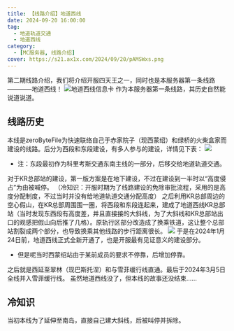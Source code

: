 ```yaml
---
title: 【线路介绍】地道西线
date: 2024-09-20 16:00:00
tag:
  - 地道轨道交通
  - 地道西线
category:
  - [MC服务器, 线路介绍]
cover: https://s21.ax1x.com/2024/09/20/pAMSWxs.png
---
```

第二期线路介绍，我们将介绍开服四天王之一，同时也是本服务器第一条线路————地道西线！
![地道西线信息卡](https://s21.ax1x.com/2024/09/20/pAMSBrt.png)
作为本服务器第一条线路，其历史自然能说道说道。
## 线路历史
本线是zeroByteFile为快速联络自己于赤家院子（现西蒙绍）和绿桥的火柴盒家而建设的线路。后分为西段和东段建设，有多人参与的建设，详情见下表：
![](https://s21.ax1x.com/2024/09/20/pAMS0KI.png)
* 注：东段最初作为科里考斯交通东南主线的一部分，后移交给地道轨道交通。

对于KR总部站的建设，第一版方案是在地下建设，不过在建设到一半时以“高度侵占”为由被喊停。
（冷知识：开服时期为了线路建设的免除审批流程，采用的是高度分配制度，不过当时并没有给地道轨道交通分配高度）
之后利用KR总部周边的空心假山，在KR总部周围围一圈，将西段和东段连起来，建成了地道西线KR总部站（当时发现东西段有高度差，并且直接接的大斜线，为了大斜线和KR总部站出口的观感把假山向后推了几格）。原轨行区部分改造成了换乘铁道，这让整个总部站割裂成两个部分，也导致换乘其他线路的步行距离很长。
![](https://s21.ax1x.com/2024/09/20/pAMSDqP.png)
于是在2024年1月24日前，地道西线正式全新开通了，也是开服最有见证意义的建设部分。
* 但是呢当时西蒙绍站由于某前成员的要求不停靠，后增加停靠。

之后就是西延至翠林（现巴斯托涅）和与雪菲缓行线直通。最后于2024年3月5日全线并入雪菲缓行线。
虽然地道西线没了，但本线的故事还没结束……
## 冷知识
当初本线为了延伸至南岛，直接自己建大斜线，后被叫停并拆除。